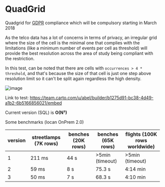 # QuadGrid
Quadgrid for [GDPR](http://www.eugdpr.org/) compliance which will be compulsory starting in March 2018

As the telco data has a lot of concerns in terms of privacy, an irregular grid where the size of the cell is the minimal one that complies with the limitations (like a minimum number of events per cell as threshold) will provide the best resolution across the area of study being compliant with the restriction.

In this test, can be noted that there are cells with `occurrences > 4 * threshold`, and that's because the size of that cell is just one step above resolution limit so it can't be split again regardless the high density.

![image](https://user-images.githubusercontent.com/9017165/31018568-ecf6c8e8-a52c-11e7-95b7-b358aff06839.png)

Link to test:  https://team.carto.com/u/abel/builder/b1275d91-bc38-4d49-a1b2-6b5166856021/embed

Current version (SQL) is **O(N³)**

Some benchmarks (locan OnPrem 2.0)

|  version | streetlamps (7K rows)   | benches (20K rows)   |   benches (65K rows)   |  flights (100K rows worldwide) |
|---|---|---|---|---|
| 1 | 211 ms  | 44 s  | >5min (timeout)  |  >5min (timeout)  |
| 2  | 59 ms | 8 s | 75.3 s  | 4:14 min  |
| 3  | 50 ms | 7 s | 68.3 s  |  4:10 min  |
